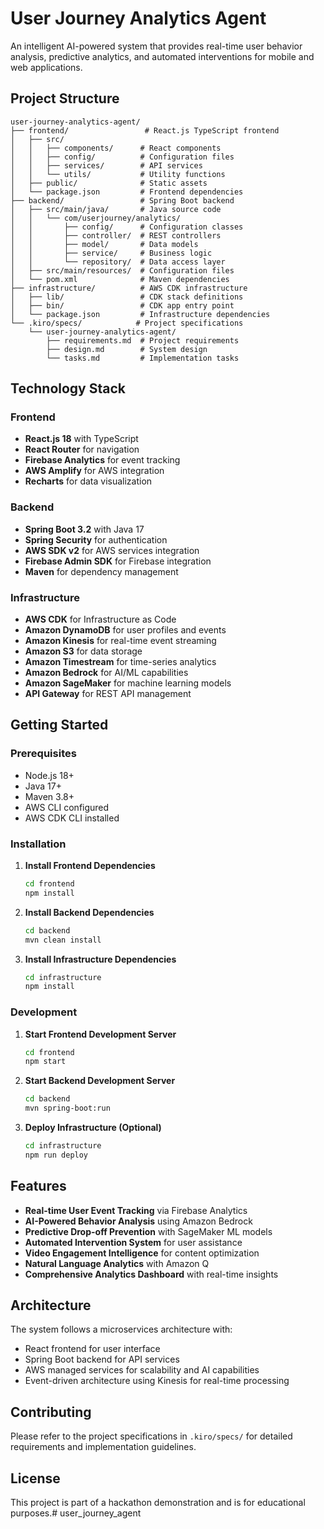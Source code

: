 # User Journey Analytics Agent

An intelligent AI-powered system that provides real-time user behavior analysis, predictive analytics, and automated interventions for mobile and web applications.

## Project Structure

```
user-journey-analytics-agent/
├── frontend/                 # React.js TypeScript frontend
│   ├── src/
│   │   ├── components/      # React components
│   │   ├── config/          # Configuration files
│   │   ├── services/        # API services
│   │   └── utils/           # Utility functions
│   ├── public/              # Static assets
│   └── package.json         # Frontend dependencies
├── backend/                 # Spring Boot backend
│   ├── src/main/java/       # Java source code
│   │   └── com/userjourney/analytics/
│   │       ├── config/      # Configuration classes
│   │       ├── controller/  # REST controllers
│   │       ├── model/       # Data models
│   │       ├── service/     # Business logic
│   │       └── repository/  # Data access layer
│   ├── src/main/resources/  # Configuration files
│   └── pom.xml              # Maven dependencies
├── infrastructure/          # AWS CDK infrastructure
│   ├── lib/                 # CDK stack definitions
│   ├── bin/                 # CDK app entry point
│   └── package.json         # Infrastructure dependencies
└── .kiro/specs/            # Project specifications
    └── user-journey-analytics-agent/
        ├── requirements.md  # Project requirements
        ├── design.md        # System design
        └── tasks.md         # Implementation tasks
```

## Technology Stack

### Frontend
- **React.js 18** with TypeScript
- **React Router** for navigation
- **Firebase Analytics** for event tracking
- **AWS Amplify** for AWS integration
- **Recharts** for data visualization

### Backend
- **Spring Boot 3.2** with Java 17
- **Spring Security** for authentication
- **AWS SDK v2** for AWS services integration
- **Firebase Admin SDK** for Firebase integration
- **Maven** for dependency management

### Infrastructure
- **AWS CDK** for Infrastructure as Code
- **Amazon DynamoDB** for user profiles and events
- **Amazon Kinesis** for real-time event streaming
- **Amazon S3** for data storage
- **Amazon Timestream** for time-series analytics
- **Amazon Bedrock** for AI/ML capabilities
- **Amazon SageMaker** for machine learning models
- **API Gateway** for REST API management

## Getting Started

### Prerequisites
- Node.js 18+
- Java 17+
- Maven 3.8+
- AWS CLI configured
- AWS CDK CLI installed

### Installation

1. **Install Frontend Dependencies**
   ```bash
   cd frontend
   npm install
   ```

2. **Install Backend Dependencies**
   ```bash
   cd backend
   mvn clean install
   ```

3. **Install Infrastructure Dependencies**
   ```bash
   cd infrastructure
   npm install
   ```

### Development

1. **Start Frontend Development Server**
   ```bash
   cd frontend
   npm start
   ```

2. **Start Backend Development Server**
   ```bash
   cd backend
   mvn spring-boot:run
   ```

3. **Deploy Infrastructure (Optional)**
   ```bash
   cd infrastructure
   npm run deploy
   ```

## Features

- **Real-time User Event Tracking** via Firebase Analytics
- **AI-Powered Behavior Analysis** using Amazon Bedrock
- **Predictive Drop-off Prevention** with SageMaker ML models
- **Automated Intervention System** for user assistance
- **Video Engagement Intelligence** for content optimization
- **Natural Language Analytics** with Amazon Q
- **Comprehensive Analytics Dashboard** with real-time insights

## Architecture

The system follows a microservices architecture with:
- React frontend for user interface
- Spring Boot backend for API services
- AWS managed services for scalability and AI capabilities
- Event-driven architecture using Kinesis for real-time processing

## Contributing

Please refer to the project specifications in `.kiro/specs/` for detailed requirements and implementation guidelines.

## License

This project is part of a hackathon demonstration and is for educational purposes.# user_journey_agent
